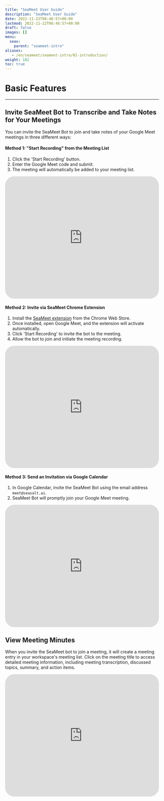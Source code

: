 ```yaml
---
title: "SeaMeet User Guide"
description: "SeaMeet User Guide"
date: 2022-11-22T08:48:57+00:00
lastmod: 2022-11-22T08:48:57+00:00
draft: false
images: []
menu:
  seax:
    parent: "seameet-intro"
aliases:
   - /en/seameet/seameet-intro/01-introduction/
weight: 102
toc: true
---
```


# Basic Features
-------------------------------------------------
## Invite SeaMeet Bot to Transcribe and Take Notes for Your Meetings

You can invite the SeaMeet Bot to join and take notes of your Google Meet meetings in three different ways:

#### Method 1: "Start Recording" from the Meeting List
1. Click the 'Start Recording' button.
2. Enter the Google Meet code and submit.
3. The meeting will automatically be added to your meeting list.


  <iframe width="100%" height="400" src="https://www.youtube.com/embed/bC2Xx9wDa2g" title="YouTube video player" frameborder="0" allow="accelerometer; autoplay; clipboard-write; encrypted-media; gyroscope; picture-in-picture" allowfullscreen style="border-radius: 30px;"></iframe>


#### Method 2: Invite via SeaMeet Chrome Extension
1. Install the [SeaMeet extension](https://chrome.google.com/webstore/detail/seameet-ai-meeting-minute/gkkhkniggakfgioeeclbllpihmipkcmn) from the Chrome Web Store.
2. Once installed, open Google Meet, and the extension will activate automatically.
3. Click 'Start Recording' to invite the bot to the meeting.
4. Allow the bot to join and initiate the meeting recording.


  <iframe width="100%" height="400" src="https://www.youtube.com/embed/5P5fOQVtyNc" title="YouTube video player" frameborder="0" allow="accelerometer; autoplay; clipboard-write; encrypted-media; gyroscope; picture-in-picture" allowfullscreen style="border-radius: 30px;"></iframe>


#### Method 3: Send an Invitation via Google Calendar
1. In Google Calendar, invite the SeaMeet Bot using the email address `meet@seasalt.ai`.
2. SeaMeet Bot will promptly join your Google Meet meeting.

  <iframe width="100%" height="400" src="https://www.youtube.com/embed/Qq2Y2LiD44Q" title="YouTube video player" frameborder="0" allow="accelerometer; autoplay; clipboard-write; encrypted-media; gyroscope; picture-in-picture" allowfullscreen style="border-radius: 30px;"></iframe>


## View Meeting Minutes

When you invite the SeaMeet bot to join a meeting, it will create a meeting entry in your workspace's meeting list.
Click on the meeting title to access detailed meeting information, including meeting transcription, discussed topics, summary, and action items.

  <iframe width="100%" height="400" src="https://www.youtube.com/embed/Ck8IWs5lXLw" title="YouTube video player" frameborder="0" allow="accelerometer; autoplay; clipboard-write; encrypted-media; gyroscope; picture-in-picture" allowfullscreen style="border-radius: 30px;"></iframe>
